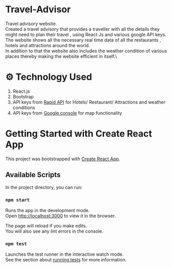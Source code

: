 # Travel-Advisor
Travel advisory website.\
Created a travel advisory that provides a traveller with all the details they might need to plan their travel , using React Js and various google API keys.\
The website shows all the necessary real time data of all the restaurants , hotels and attractions around the world.\
In addition to that the website also includes the  weather condition of various places thereby making the website efficient in itself.\

# ⚙️ Technology Used
1. React.js
2. Bootstrap
3. API keys from [Rapid API](https://rapidapi.com/hub) for Hotels/ Restaurant/ Attractions and weather conditions
4. API keys from [Google console](https://console.cloud.google.com/) for map functionality
# Getting Started with Create React App

This project was bootstrapped with [Create React App](https://github.com/facebook/create-react-app).

## Available Scripts

In the project directory, you can run:

### `npm start`

Runs the app in the development mode.\
Open [http://localhost:3000](http://localhost:3000) to view it in the browser.

The page will reload if you make edits.\
You will also see any lint errors in the console.

### `npm test`

Launches the test runner in the interactive watch mode.\
See the section about [running tests](https://facebook.github.io/create-react-app/docs/running-tests) for more information.



